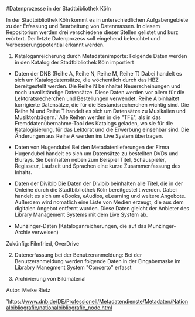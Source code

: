 #Datenprozesse in der Stadtbibliothek Köln

In der Stadtbibliothek Köln kommt es in unterschiedlichen Aufgabengebiete zu der Erfassung und Bearbeitung von Datenmassen.
In diesem Repositorium werden drei verschiedene dieser Stellen gelistet und kurz erörtert. Der letzte Datenprozess soll eingehend beleuchtet und Verbesserungspotential erkannt werden. 


1. Kataloganreicherung durch Metadatenimporte: Folgende Daten werden in den Katalog der Stadtbibliothek Köln importiert

- Daten der DNB (Reihe A, Reihe N, Reihe M, Reihe T)
Dabei handelt es sich um Katalogdatensätze, die wöchentlich durch das HBZ bereitgestellt werden. Die Reihe N beinhaltet Neuerscheinungen und noch unvollständige Datensätze. Diese Daten werden vor allem für die Lektoratsrecherchen und Bestellungen verwendet. Reihe A binhaltet korrigierte Datensätze, die für die Bestandsrecherchen wichtig sind. Die Reihe M und Reihe T handelt es sich um Datensätze zu Musikalien und Musiktonträgern.¹ Alle Reihen werden in die "TFE", als in das Fremddatenübernahme-Tool des Katalogs geladen, wo sie für die Katalogisierung, für das Lektorat und die Erwerbung einsehbar sind. Die Änderungen aus Reihe A werden ins Live System übertragen.

- Daten von Hugendubel 
Bei den Metadatenlieferungen der Firma Hugendubel handelt es sich um Datensätze zu bestellten DVDs und Blurays. Sie beinhalten neben zum Beispiel Titel, Schauspieler, Regisseur, Laufzeit und Sprachen eine kurze Zusammenfassung des Inhalts.

- Daten der Divibib 
Die Daten der Divibib beinhalten alle Titel, die in der Onleihe durch die Stadtbibliothek Köln bereitgestellt werden. Dabei handelt es sich um eBooks, eAudios, eLearning und weitere Angebote. Außerdem wird nomatlich eine Liste von Medien erzeugt, die aus dem digitalen Angebot entfernt wurden. Diese Daten gleicht der Anbieter des Library Management Systems mit dem Live System ab. 

- Munzinger-Daten (Kataloganreicherungen, die auf das Munzinger-Archiv verweisen) 

Zukünfig: Filmfried, OverDrive


2. Datenerfassung bei der Benutzeranmeldung: Bei der Benutzeranmeldung werden folgende Daten in der Eingabemaske im Librabry Manegment System "Concerto" erfasst








3. Archivierung von Bildmaterial

Autor: Meike Rietz

¹https://www.dnb.de/DE/Professionell/Metadatendienste/Metadaten/Nationalbibliografie/nationalbibliografie_node.html
